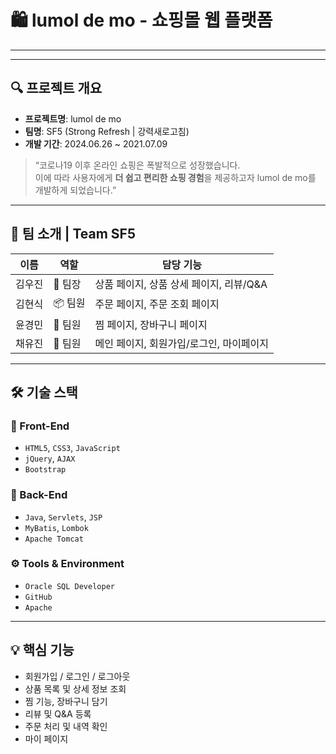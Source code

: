 # 🛍️ lumol de mo - 쇼핑몰 웹 플랫폼
---
---

## 🔍 프로젝트 개요

- **프로젝트명**: lumol de mo  
- **팀명**: SF5 (Strong Refresh | 강력새로고침)
- **개발 기간**: 2024.06.26 ~ 2021.07.09 

> “코로나19 이후 온라인 쇼핑은 폭발적으로 성장했습니다.  
> 이에 따라 사용자에게 **더 쉽고 편리한 쇼핑 경험**을 제공하고자 lumol de mo를 개발하게 되었습니다.”

---

## 👥 팀 소개 | Team SF5

| 이름 | 역할 | 담당 기능 |
|------|------|-----------|
| 김우진 | 👑 팀장 | 상품 페이지, 상품 상세 페이지, 리뷰/Q&A |
| 김현식 | 📦 팀원 | 주문 페이지, 주문 조회 페이지 |
| 윤경민 | 🛒 팀원 | 찜 페이지, 장바구니 페이지 |
| 채유진 | 🧩 팀원 | 메인 페이지, 회원가입/로그인, 마이페이지 |

---

## 🛠 기술 스택

### 🔸 Front-End

- `HTML5`, `CSS3`, `JavaScript`
- `jQuery`, `AJAX`
- `Bootstrap`

### 🔹 Back-End

- `Java`, `Servlets`, `JSP`
- `MyBatis`, `Lombok`
- `Apache Tomcat`

### ⚙️ Tools & Environment

- `Oracle SQL Developer`
- `GitHub`
- `Apache`

---

## 💡 핵심 기능

- 회원가입 / 로그인 / 로그아웃
- 상품 목록 및 상세 정보 조회
- 찜 기능, 장바구니 담기
- 리뷰 및 Q&A 등록
- 주문 처리 및 내역 확인
- 마이 페이지
